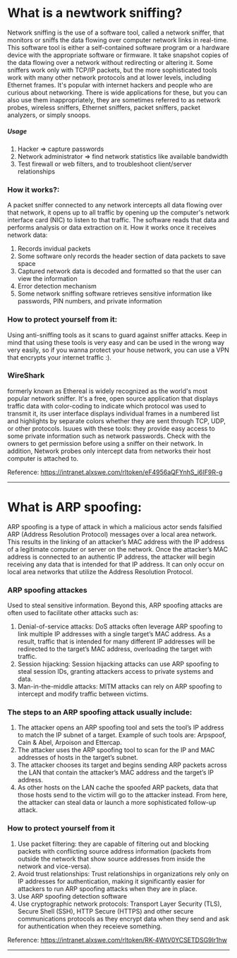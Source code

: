 # What is a newtwork sniffing? #
Network sniffing is the use of a software tool, called a network sniffer, that monitors or sniffs the data flowing over computer network links in real-time. This software tool is
 either a self-contained software program or a hardware device with the appropriate software or firmware.
 It take snapshot copies of the data flowing over a network without redirecting or altering it. Some sniffers work only with TCP/IP packets, but the more sophisticated tools work with many other network protocols and at lower levels, including Ethernet frames. It's popular with internet hackers and people who are curious about networking.
 There is wide applications for these, but you can also use them inappropriately, they are sometimes referred to as network probes, wireless sniffers, Ethernet sniffers, packet sniffers, packet analyzers, or simply snoops.
##### Usage #####
1. Hacker => capture passwords
2. Network administrator => find network statistics like available bandwidth
3. Test firewall or web filters, and to troubleshoot client/server relationships
### How it works?: ###
A packet sniffer connected to any network intercepts all data flowing over that network, it opens up to all traffic by opening up the computer's network interface card (NIC) to listen to that traffic. The software reads that data and performs analysis or data extraction on it.
How it works once it receives network data:
1. Records invidual packets
2. Some software only records the header section of data packets to save space
3. Captured network data is decoded and formatted so that the user can view the information
4. Error detection mechanism
5. Some network sniffing software retrieves sensitive information like passwords, PIN numbers, and private information
### How to protect yourself from it: ###
Using anti-sniffing tools as it scans to guard against sniffer attacks. Keep in mind that using these tools is very easy and can be used in the wrong way very easily, so if you wanna protect your house network, you can use a VPN that encrypts your internet traffic :).
### WireShark ###
formerly known as Ethereal is widely recognized as the world's most popular network sniffer. It's a free, open source application that displays traffic data with color-coding to indicate which protocol was used to transmit it, its user interface displays individual frames in a numbered list and highlights by separate colors whether they are sent through TCP, UDP, or other protocols.
Isuues with these tools: they provide easy access to some private information such as network passwords. Check with the owners to get permission before using a sniffer on their network. In addition, Network probes only intercept data from networks their host computer is attached to.

Reference: https://intranet.alxswe.com/rltoken/eF4956aQFYnhS_i6IF9R-g 

---
# What is ARP spoofing: #
ARP spoofing is a type of attack in which a malicious actor sends falsified ARP (Address Resolution Protocol) messages over a local area network. This results in the linking of an attacker’s MAC address with the IP address of a legitimate computer or server on the network. Once the attacker’s MAC address is connected to an authentic IP address, the attacker will begin receiving any data that is intended for that IP address. It can only occur on local area networks that utilize the Address Resolution Protocol.
### ARP spoofing attackes ###
Used to steal sensitive information. Beyond this, ARP spoofing attacks are often used to facilitate other attacks such as:
1. Denial-of-service attacks: DoS attacks often leverage ARP spoofing to link multiple IP addresses with a single target’s MAC address. As a result, traffic that is intended for many different IP addresses will be redirected to the target’s MAC address, overloading the target with traffic.
2. Session hijacking: Session hijacking attacks can use ARP spoofing to steal session IDs, granting attackers access to private systems and data.
3. Man-in-the-middle attacks: MITM attacks can rely on ARP spoofing to intercept and modify traffic between victims.
### The steps to an ARP spoofing attack usually include: ###
1. The attacker opens an ARP spoofing tool and sets the tool’s IP address to match the IP subnet of a target. Example of such tools are: Arpspoof, Cain & Abel, Arpoison and Ettercap.
2. The attacker uses the ARP spoofing tool to scan for the IP and MAC addresses of hosts in the target’s subnet.
3. The attacker chooses its target and begins sending ARP packets across the LAN that contain the attacker’s MAC address and the target’s IP address.
4. As other hosts on the LAN cache the spoofed ARP packets, data that those hosts send to the victim will go to the attacker instead. From here, the attacker can steal data or launch a more sophisticated follow-up attack.
### How to protect yourself from it ###
1. Use packet filtering: they are capable of filtering out and blocking packets with conflicting source address information (packets from outside the network that show source addresses from inside the network and vice-versa).
2. Avoid trust relationships: Trust relationships in organizations rely only on IP addresses for authentication, making it significantly easier for attackers to run ARP spoofing attacks when they are in place.
3. Use ARP spoofing detection software
4. Use cryptographic network protocols: Transport Layer Security (TLS), Secure Shell (SSH), HTTP Secure (HTTPS) and other secure communications protocols as they encrypt data when they send and ask for authentication when they receieve something.

Reference: https://intranet.alxswe.com/rltoken/RK-4WtV0YCSETDSG9lr1hw

---
